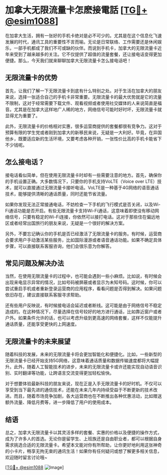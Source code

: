 # 加拿大无限流量卡怎麽接電話 [[TG💪+ @esim1088](https://t.me/s/esim1088)]

在加拿大生活，拥有一张好的手机卡绝对是必不可少的。尤其是在这个信息化飞速发展的时代，通讯工具的重要性不言而喻。无论是日常联络、工作需要还是休闲娱乐，一部手机都成了我们不可或缺的伙伴。而说到手机卡，加拿大的无限流量卡近年来受到了越来越多的关注。它不仅提供了超值的流量套餐，还让接电话变得更加便捷。那么，今天我们就来聊聊加拿大无限流量卡怎么接电话吧！

## 无限流量卡的优势

首先，让我们了解一下无限流量卡到底有什么特别之处。对于生活在加拿大的朋友来说，选择一张适合自己的手机卡非常重要。无限流量卡的最大优势就是它的流量不限制，这对于经常需要下载文件、观看视频或者使用社交媒体的人来说简直是福音。尤其是在加拿大这样地广人稀的地方，网络信号可能时好时坏，无限流量卡就显得尤为重要了。

此外，无限流量卡的价格相对实惠，很多运营商提供的套餐都很有竞争力。这对于预算有限的学生党或者刚到加拿大的新移民来说，无疑是一大利好。毕竟，在异国他乡，既要适应新的生活环境，又要考虑各种开销，一张性价比高的手机卡能省下不少钱呢。

## 怎么接电话？

接电话看似简单，但在使用无限流量卡时却有一些需要注意的地方。首先，确保你的手机设置正确。大多数情况下，只要你的手机支持VoLTE（Voice over LTE）技术，就可以直接通过无限流量卡接听电话。VoLTE是一种基于4G网络的语音通话技术，能够提供清晰的通话质量，同时还能节省流量。

如果你发现无法正常接通电话，不妨检查一下手机的飞行模式是否关闭，以及Wi-Fi通话功能是否开启。有些无限流量卡支持Wi-Fi通话，这意味着即使没有移动网络信号，只要有稳定的Wi-Fi连接，你依然可以接打电话。这对于那些住在偏远地区或者经常出国旅行的朋友来说，无疑是一个很好的解决方案。

另外，不要忘记确认你的手机是否已经激活了无限流量卡的服务。有时候，运营商会要求用户手动激活某些服务，比如国际漫游或者语音通话功能。如果不确定具体步骤，可以直接联系客服咨询，他们会很乐意为你解答。

## 常见问题及解决办法

当然，在使用无限流量卡的过程中，也可能会遇到一些小麻烦。比如说，有时候会出现来电显示异常的情况，比如号码被屏蔽或者显示为未知号码。这时候，你可以尝试重启手机或者重新登录运营商的应用程序，看看问题是否得到解决。如果问题依旧存在，建议直接联系客服寻求帮助。

还有些用户反映说，有时候接电话会延迟或者断线。这可能是由于网络信号不稳定造成的。在这种情况下，尽量选择在信号较好的地方进行通话，比如靠近窗户或者户外。如果条件允许的话，也可以考虑升级到更高速的网络套餐，这样不仅能提升通话质量，还能享受更快的上网速度。

## 无限流量卡的未来展望

随着科技的发展，未来的无限流量卡将会更加智能化和便捷化。比如，一些新型的无限流量卡已经开始支持5G网络，这意味着通话质量和数据传输速度都将大幅提升。此外，随着人工智能技术的进步，未来的无限流量卡或许还能实现自动语音识别、实时翻译等功能，让跨语言交流变得更加轻松愉快。

对于想要体验最新科技的朋友来说，现在正是入手无限流量卡的好时机。不仅可以享受到当下最先进的通信技术，还能在未来几年内持续受益于不断更新的技术改进。而且，随着市场竞争加剧，各大运营商也在不断推出各种优惠活动，比如赠送额外流量、降低月费等，进一步降低了用户的使用成本。

## 结语

总之，加拿大无限流量卡以其灵活多样的套餐、实惠的价格以及便捷的操作方式，成为了许多人的首选。无论你是留学生、上班族还是自由职业者，都可以根据自身需求挑选合适的无限流量卡。希望本文能对你有所帮助，让你更好地利用这张神奇的小卡片，畅享无拘无束的通讯生活！如果你有任何疑问或想了解更多相关信息，欢迎随时留言讨论哦~

[[TG💪+ @esim1088](https://t.me/s/esim1088) ![Image](https://i.postimg.cc/4NQfJmqS/Snipaste-2025-05-13-00-14-12.png)]
